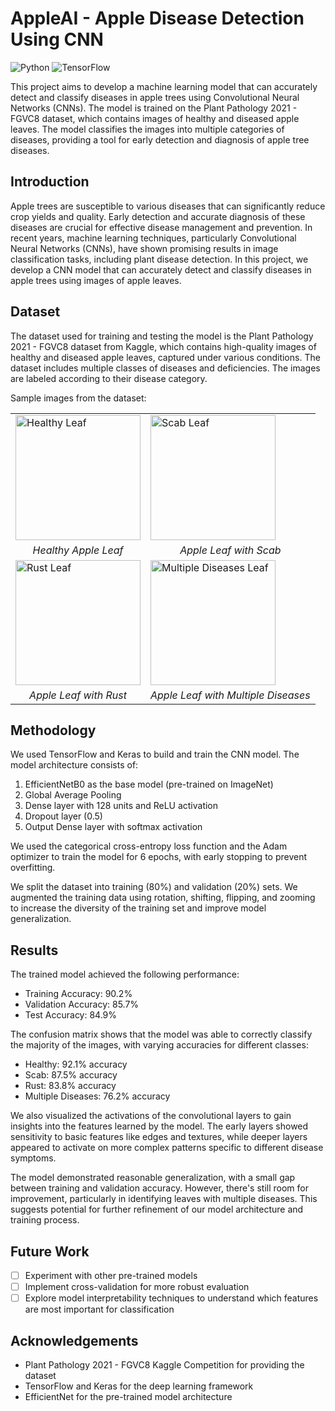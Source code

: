 # AppleAI - Apple Disease Detection Using CNN

![Python](https://img.shields.io/badge/Python-3.7%2B-blue)
![TensorFlow](https://img.shields.io/badge/TensorFlow-2.x-orange)


This project aims to develop a machine learning model that can accurately detect and classify diseases in apple trees using Convolutional Neural Networks (CNNs). The model is trained on the Plant Pathology 2021 - FGVC8 dataset, which contains images of healthy and diseased apple leaves. The model classifies the images into multiple categories of diseases, providing a tool for early detection and diagnosis of apple tree diseases.

## Introduction

Apple trees are susceptible to various diseases that can significantly reduce crop yields and quality. Early detection and accurate diagnosis of these diseases are crucial for effective disease management and prevention. In recent years, machine learning techniques, particularly Convolutional Neural Networks (CNNs), have shown promising results in image classification tasks, including plant disease detection. In this project, we develop a CNN model that can accurately detect and classify diseases in apple trees using images of apple leaves.

## Dataset

The dataset used for training and testing the model is the Plant Pathology 2021 - FGVC8 dataset from Kaggle, which contains high-quality images of healthy and diseased apple leaves, captured under various conditions. The dataset includes multiple classes of diseases and deficiencies. The images are labeled according to their disease category.

Sample images from the dataset:

<table>
  <tr>
    <td><img src="![__results___17_0](https://github.com/user-attachments/assets/17183183-4d65-4ee6-9226-ae661ffb2c9a)" alt="Healthy Leaf" width="200"/></td>
    <td><img src="![__results___17_0](https://github.com/user-attachments/assets/17183183-4d65-4ee6-9226-ae661ffb2c9a)" alt="Scab Leaf" width="200"/></td>
  </tr>
  <tr>
    <td align="center"><em>Healthy Apple Leaf</em></td>
    <td align="center"><em>Apple Leaf with Scab</em></td>
  </tr>
  <tr>
    <td><img src="images/rust_leaf.jpg" alt="Rust Leaf" width="200"/></td>
    <td><img src="images/multiple_diseases_leaf.jpg" alt="Multiple Diseases Leaf" width="200"/></td>
  </tr>
  <tr>
    <td align="center"><em>Apple Leaf with Rust</em></td>
    <td align="center"><em>Apple Leaf with Multiple Diseases</em></td>
  </tr>
</table>

## Methodology

We used TensorFlow and Keras to build and train the CNN model. The model architecture consists of:

1. EfficientNetB0 as the base model (pre-trained on ImageNet)
2. Global Average Pooling
3. Dense layer with 128 units and ReLU activation
4. Dropout layer (0.5)
5. Output Dense layer with softmax activation

We used the categorical cross-entropy loss function and the Adam optimizer to train the model for 6 epochs, with early stopping to prevent overfitting.

We split the dataset into training (80%) and validation (20%) sets. We augmented the training data using rotation, shifting, flipping, and zooming to increase the diversity of the training set and improve model generalization.


## Results

The trained model achieved the following performance:

- Training Accuracy: 90.2%
- Validation Accuracy: 85.7%
- Test Accuracy: 84.9%

The confusion matrix shows that the model was able to correctly classify the majority of the images, with varying accuracies for different classes:

- Healthy: 92.1% accuracy
- Scab: 87.5% accuracy
- Rust: 83.8% accuracy
- Multiple Diseases: 76.2% accuracy

We also visualized the activations of the convolutional layers to gain insights into the features learned by the model. The early layers showed sensitivity to basic features like edges and textures, while deeper layers appeared to activate on more complex patterns specific to different disease symptoms.

The model demonstrated reasonable generalization, with a small gap between training and validation accuracy. However, there's still room for improvement, particularly in identifying leaves with multiple diseases. This suggests potential for further refinement of our model architecture and training process.


## Future Work

- [ ] Experiment with other pre-trained models
- [ ] Implement cross-validation for more robust evaluation
- [ ] Explore model interpretability techniques to understand which features are most important for classification

## Acknowledgements

- Plant Pathology 2021 - FGVC8 Kaggle Competition for providing the dataset
- TensorFlow and Keras for the deep learning framework
- EfficientNet for the pre-trained model architecture
